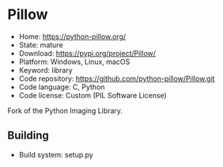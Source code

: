 # Pillow

- Home: https://python-pillow.org/
- State: mature
- Download: https://pypi.org/project/Pillow/
- Platform: Windows, Linux, macOS
- Keyword: library
- Code repository: https://github.com/python-pillow/Pillow.git
- Code language: C, Python
- Code license: Custom (PIL Software License)

Fork of the Python Imaging Library.

## Building

- Build system: setup.py
